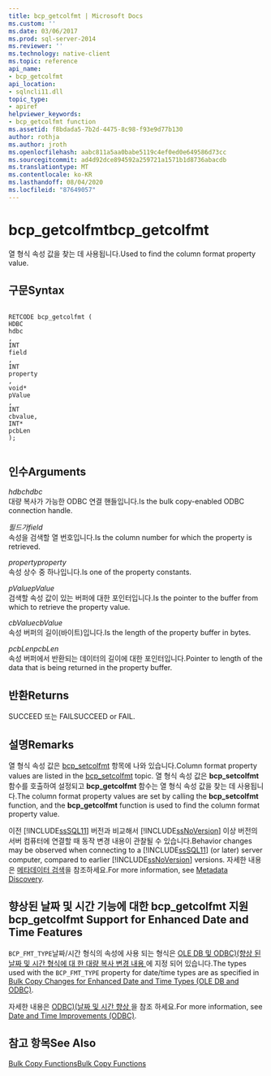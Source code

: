 ```yaml
---
title: bcp_getcolfmt | Microsoft Docs
ms.custom: ''
ms.date: 03/06/2017
ms.prod: sql-server-2014
ms.reviewer: ''
ms.technology: native-client
ms.topic: reference
api_name:
- bcp_getcolfmt
api_location:
- sqlncli11.dll
topic_type:
- apiref
helpviewer_keywords:
- bcp_getcolfmt function
ms.assetid: f8bdada5-7b2d-4475-8c98-f93e9d77b130
author: rothja
ms.author: jroth
ms.openlocfilehash: aabc811a5aa0babe5119c4ef0ed0e649586d73cc
ms.sourcegitcommit: ad4d92dce894592a259721a1571b1d8736abacdb
ms.translationtype: MT
ms.contentlocale: ko-KR
ms.lasthandoff: 08/04/2020
ms.locfileid: "87649057"
---
```

# <a name="bcp_getcolfmt"></a><span data-ttu-id="cfb88-102">bcp_getcolfmt</span><span class="sxs-lookup"><span data-stu-id="cfb88-102">bcp_getcolfmt</span></span>
  <span data-ttu-id="cfb88-103">열 형식 속성 값을 찾는 데 사용됩니다.</span><span class="sxs-lookup"><span data-stu-id="cfb88-103">Used to find the column format property value.</span></span>  
  
## <a name="syntax"></a><span data-ttu-id="cfb88-104">구문</span><span class="sxs-lookup"><span data-stu-id="cfb88-104">Syntax</span></span>  
  
```  
  
RETCODE bcp_getcolfmt (  
HDBC   
hdbc  
,  
INT   
field  
,  
INT   
property  
,  
void*   
pValue  
,  
INT   
cbvalue,  
INT*   
pcbLen  
);  
  
```  
  
## <a name="arguments"></a><span data-ttu-id="cfb88-105">인수</span><span class="sxs-lookup"><span data-stu-id="cfb88-105">Arguments</span></span>  
 <span data-ttu-id="cfb88-106">*hdbc*</span><span class="sxs-lookup"><span data-stu-id="cfb88-106">*hdbc*</span></span>  
 <span data-ttu-id="cfb88-107">대량 복사가 가능한 ODBC 연결 핸들입니다.</span><span class="sxs-lookup"><span data-stu-id="cfb88-107">Is the bulk copy-enabled ODBC connection handle.</span></span>  
  
 <span data-ttu-id="cfb88-108">*필드가*</span><span class="sxs-lookup"><span data-stu-id="cfb88-108">*field*</span></span>  
 <span data-ttu-id="cfb88-109">속성을 검색할 열 번호입니다.</span><span class="sxs-lookup"><span data-stu-id="cfb88-109">Is the column number for which the property is retrieved.</span></span>  
  
 <span data-ttu-id="cfb88-110">*property*</span><span class="sxs-lookup"><span data-stu-id="cfb88-110">*property*</span></span>  
 <span data-ttu-id="cfb88-111">속성 상수 중 하나입니다.</span><span class="sxs-lookup"><span data-stu-id="cfb88-111">Is one of the property constants.</span></span>  
  
 <span data-ttu-id="cfb88-112">*pValue*</span><span class="sxs-lookup"><span data-stu-id="cfb88-112">*pValue*</span></span>  
 <span data-ttu-id="cfb88-113">검색할 속성 값이 있는 버퍼에 대한 포인터입니다.</span><span class="sxs-lookup"><span data-stu-id="cfb88-113">Is the pointer to the buffer from which to retrieve the property value.</span></span>  
  
 <span data-ttu-id="cfb88-114">*cbValue*</span><span class="sxs-lookup"><span data-stu-id="cfb88-114">*cbValue*</span></span>  
 <span data-ttu-id="cfb88-115">속성 버퍼의 길이(바이트)입니다.</span><span class="sxs-lookup"><span data-stu-id="cfb88-115">Is the length of the property buffer in bytes.</span></span>  
  
 <span data-ttu-id="cfb88-116">*pcbLen*</span><span class="sxs-lookup"><span data-stu-id="cfb88-116">*pcbLen*</span></span>  
 <span data-ttu-id="cfb88-117">속성 버퍼에서 반환되는 데이터의 길이에 대한 포인터입니다.</span><span class="sxs-lookup"><span data-stu-id="cfb88-117">Pointer to length of the data that is being returned in the property buffer.</span></span>  
  
## <a name="returns"></a><span data-ttu-id="cfb88-118">반환</span><span class="sxs-lookup"><span data-stu-id="cfb88-118">Returns</span></span>  
 <span data-ttu-id="cfb88-119">SUCCEED 또는 FAIL</span><span class="sxs-lookup"><span data-stu-id="cfb88-119">SUCCEED or FAIL.</span></span>  
  
## <a name="remarks"></a><span data-ttu-id="cfb88-120">설명</span><span class="sxs-lookup"><span data-stu-id="cfb88-120">Remarks</span></span>  
 <span data-ttu-id="cfb88-121">열 형식 속성 값은 [bcp_setcolfmt](bcp-setcolfmt.md) 항목에 나와 있습니다.</span><span class="sxs-lookup"><span data-stu-id="cfb88-121">Column format property values are listed in the [bcp_setcolfmt](bcp-setcolfmt.md) topic.</span></span> <span data-ttu-id="cfb88-122">열 형식 속성 값은 **bcp_setcolfmt** 함수를 호출하여 설정되고 **bcp_getcolfmt** 함수는 열 형식 속성 값을 찾는 데 사용됩니다.</span><span class="sxs-lookup"><span data-stu-id="cfb88-122">The column format property values are set by calling the **bcp_setcolfmt** function, and the **bcp_getcolfmt** function is used to find the column format property value.</span></span>  
  
 <span data-ttu-id="cfb88-123">이전 [!INCLUDE[ssSQL11](../../includes/sssql11-md.md)] 버전과 비교해서 [!INCLUDE[ssNoVersion](../../includes/ssnoversion-md.md)] 이상 버전의 서버 컴퓨터에 연결할 때 동작 변경 내용이 관찰될 수 있습니다.</span><span class="sxs-lookup"><span data-stu-id="cfb88-123">Behavior changes may be observed when connecting to a [!INCLUDE[ssSQL11](../../includes/sssql11-md.md)] (or later) server computer, compared to earlier [!INCLUDE[ssNoVersion](../../includes/ssnoversion-md.md)] versions.</span></span> <span data-ttu-id="cfb88-124">자세한 내용은 [메타데이터 검색](../native-client/features/metadata-discovery.md)을 참조하세요.</span><span class="sxs-lookup"><span data-stu-id="cfb88-124">For more information, see [Metadata Discovery](../native-client/features/metadata-discovery.md).</span></span>  
  
## <a name="bcp_getcolfmt-support-for-enhanced-date-and-time-features"></a><span data-ttu-id="cfb88-125">향상된 날짜 및 시간 기능에 대한 bcp_getcolfmt 지원</span><span class="sxs-lookup"><span data-stu-id="cfb88-125">bcp_getcolfmt Support for Enhanced Date and Time Features</span></span>  
 <span data-ttu-id="cfb88-126">`BCP_FMT_TYPE`날짜/시간 형식의 속성에 사용 되는 형식은 [OLE DB 및 ODBC&#41;&#40;향상 된 날짜 및 시간 형식에 대 한 대량 복사 변경 내용 ](../native-client-odbc-date-time/bulk-copy-changes-for-enhanced-date-and-time-types-ole-db-and-odbc.md)에 지정 되어 있습니다.</span><span class="sxs-lookup"><span data-stu-id="cfb88-126">The types used with the `BCP_FMT_TYPE` property for date/time types are as specified in [Bulk Copy Changes for Enhanced Date and Time Types &#40;OLE DB and ODBC&#41;](../native-client-odbc-date-time/bulk-copy-changes-for-enhanced-date-and-time-types-ole-db-and-odbc.md).</span></span>  
  
 <span data-ttu-id="cfb88-127">자세한 내용은 [ODBC&#41;&#40;날짜 및 시간 향상 ](../native-client-odbc-date-time/date-and-time-improvements-odbc.md)을 참조 하세요.</span><span class="sxs-lookup"><span data-stu-id="cfb88-127">For more information, see [Date and Time Improvements &#40;ODBC&#41;](../native-client-odbc-date-time/date-and-time-improvements-odbc.md).</span></span>  
  
## <a name="see-also"></a><span data-ttu-id="cfb88-128">참고 항목</span><span class="sxs-lookup"><span data-stu-id="cfb88-128">See Also</span></span>  
 [<span data-ttu-id="cfb88-129">Bulk Copy Functions</span><span class="sxs-lookup"><span data-stu-id="cfb88-129">Bulk Copy Functions</span></span>](sql-server-driver-extensions-bulk-copy-functions.md)  
  
  
